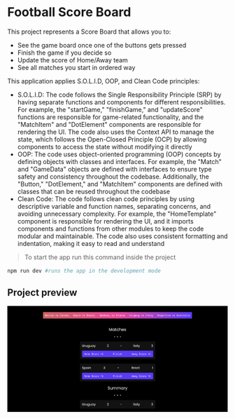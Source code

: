# Football Score Board

This project represents a Score Board that allows you to:
  - See the game board once one of the buttons gets pressed
  - Finish the game if you decide so
  - Update the score of Home/Away team
  - See all matches you start in ordered way

This application applies S.O.L.I.D, OOP, and Clean Code principles:
  - S.O.L.I.D: The code follows the Single Responsibility Principle (SRP) by having separate functions and components for different responsibilities. For example, the  "startGame," "finishGame," and "updateScore" functions are responsible for game-related functionality, and the "MatchItem" and "DotElement" components are responsible for rendering the UI. The code also uses the Context API to manage the state, which follows the Open-Closed Principle (OCP) by allowing components to access the state without modifying it directly
  - OOP: The code uses object-oriented programming (OOP) concepts by defining objects with classes and interfaces. For example, the "Match" and "GameData" objects are defined with interfaces to ensure type safety and consistency throughout the codebase. Additionally, the "Button," "DotElement," and "MatchItem" components are defined with classes that can be reused throughout the codebase
  - Clean Code: The code follows clean code principles by using descriptive variable and function names, separating concerns, and avoiding unnecessary complexity. For example, the "HomeTemplate" component is responsible for rendering the UI, and it imports components and functions from other modules to keep the code modular and maintainable. The code also uses consistent formatting and indentation, making it easy to read and understand

> To start the app run this command inside the project

```bash
npm run dev #runs the app in the development mode
```

## Project preview

![Preview image 1](https://github.com/Yevhenbk/football-score-board/blob/main/public/screen.png)

